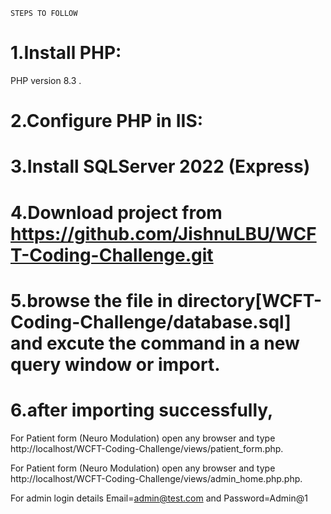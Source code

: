 `STEPS TO FOLLOW`

# 1.Install PHP: 

PHP version 8.3 .

# 2.Configure PHP in IIS:

# 3.Install SQLServer 2022 (Express)

# 4.Download project from https://github.com/JishnuLBU/WCFT-Coding-Challenge.git

# 5.browse the file in directory[WCFT-Coding-Challenge/database.sql] and excute the command in a new query window or import.

# 6.after importing successfully,
For Patient form (Neuro Modulation) open any browser and type http://localhost/WCFT-Coding-Challenge/views/patient_form.php.

For Patient form (Neuro Modulation) open any browser and type http://localhost/WCFT-Coding-Challenge/views/admin_home.php.php.

For admin login details Email=admin@test.com and Password=Admin@1